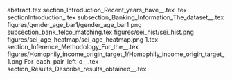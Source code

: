 abstract.tex
section_Introduction_Recent_years_have__.tex
.tex
sectionIntroduction_.tex
subsection_Banking_Information_The_dataset__.tex
figures/gender_age_bar1/gender_age_bar1.png
subsection_bank_telco_matching.tex
figures/sei_hist/sei_hist.png
figures/sei_age_heatmap/sei_age_heatmap.png
1.tex
section_Inference_Methodology_For_the__.tex
figures/Homophily_income_origin_target_1/Homophily_income_origin_target_1.png
For_each_pair_left_o__.tex
section_Results_Describe_results_obtained__.tex
